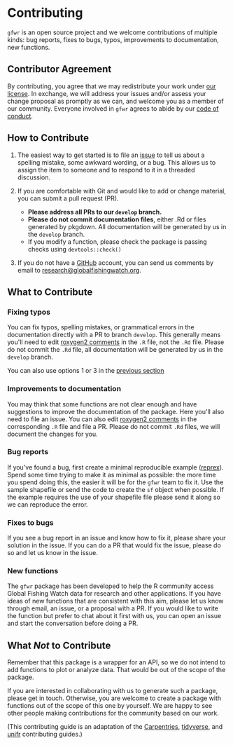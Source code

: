 # Contributing


`gfwr` is an open source project and we welcome contributions of multiple kinds:
bug reports, 
fixes to bugs,
typos,
improvements to documentation, 
new functions.

## Contributor Agreement

By contributing, you agree that we may redistribute your work under [our license](LICENSE.md).
In exchange, we will address your issues and/or assess your change proposal as 
promptly as we can, and welcome you as a member of our community. 
Everyone involved in `gfwr` agrees to abide by our [code of conduct](CodeOfConduct.md).

## How to Contribute

1. The easiest way to get started is to file an [issue](https://github.com/GlobalFishingWatch/gfwr/issues)
to tell us about a spelling mistake, some awkward wording, or a bug. This allows
us to assign the item to someone and to respond to it in a threaded discussion.

2.  If you are comfortable with Git and would like to add or change material, you
can submit a pull request (PR). 
    
    - __Please address all PRs to our `develop` branch.__ 
    - __Please do not commit documentation files__, either .Rd or files 
    generated by pkgdown. All documentation will be generated by us in the 
    `develop` branch.
    - If you modify a function, please check the package is passing checks 
        using `devtools::check()`
    
3.  If you do not have a [GitHub](https://github.com) account,
    you can send us comments by email to research@globalfishingwatch.org.



## What to Contribute

### Fixing typos

You can fix typos, spelling mistakes, or grammatical errors in the documentation directly with a PR to branch `develop`. 
This generally means you'll need to edit [roxygen2 comments](https://roxygen2.r-lib.org/articles/roxygen2.html) in the `.R` file, not the `.Rd` file. Please do not commit the `.Rd` file, all documentation will be generated by us in the `develop` branch.

You can also use options 1 or 3 in the [previous section](#how-to-contribute)

### Improvements to documentation

You may think that some functions are not clear enough and have suggestions to 
improve the documentation of the package. Here you'll also need to file an issue.
You can also edit [roxygen2 comments](https://roxygen2.r-lib.org/articles/roxygen2.html) 
in the corresponding `.R` file and file a PR. Please do not commit `.Rd` files, 
we will document the changes for you.

### Bug reports

If you've found a bug, first create a minimal reproducible example ([reprex](/help#reprex)). 
Spend some time trying to make it as minimal as possible: the more time you 
spend doing this, the easier it will be for the `gfwr` team to fix it.
Use the sample shapefile or send the code to create the `sf` object when possible. 
If the example requires the use of your shapefile file please send it along so 
we can reproduce the error.

### Fixes to bugs

If you see a bug report in an issue and know how to fix it, please share your solution in the issue.
If you can do a PR that would fix the issue, please do so and let us know in the issue. 

### New functions

The `gfwr` package has been developed to help the R community access Global Fishing Watch data for
research and other applications. If you have ideas of new functions that are consistent 
with this aim, please let us know through email, an issue, or a proposal with a PR. 
If you would like to write the function but prefer to chat about it first with us,
you can open an issue and start the conversation before doing a PR. 


## What *Not* to Contribute

Remember that this package is a wrapper for an API, so we do not intend to add
functions to plot or analyze data. That would be out of the scope of the package.

If you are interested in collaborating with us to generate such a package, please get in touch.
Otherwise, you are welcome to create a package with functions out of the scope of
this one by yourself. 
We are happy to see other people making contributions for the community based on our work. 

(This contributing guide is an adaptation of the [Carpentries](https://github.com/carpentries-incubator/git-Rstudio-course/blob/gh-pages/CONTRIBUTING.md),
[tidyverse](https://github.com/tidyverse/tidyverse.org/blob/main/content/contribute/index.md), and
[unifr](https://github.com/ropensci/unifir/blob/HEAD/.github/CONTRIBUTING.md) contributing guides.)


